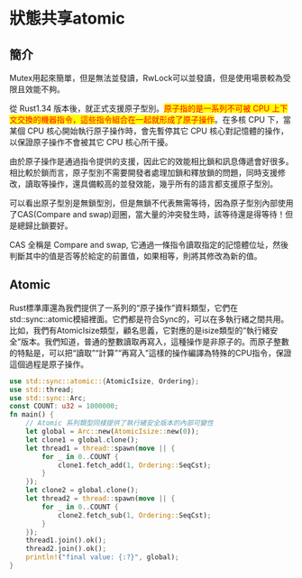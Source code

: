 # 狀態共享atomic

## 簡介

Mutex用起來簡單，但是無法並發讀，RwLock可以並發讀，但是使用場景較為受限且效能不夠。

從 Rust1.34 版本後，就正式支援原子型別。<mark style="color:red;">原子指的是一系列不可被 CPU 上下文交換的機器指令，這些指令組合在一起就形成了原子操作</mark>。在多核 CPU 下，當某個 CPU 核心開始執行原子操作時，會先暫停其它 CPU 核心對記憶體的操作，以保證原子操作不會被其它 CPU 核心所干擾。

由於原子操作是通過指令提供的支援，因此它的效能相比鎖和訊息傳遞會好很多。相比較於鎖而言，原子型別不需要開發者處理加鎖和釋放鎖的問題，同時支援修改，讀取等操作，還具備較高的並發效能，幾乎所有的語言都支援原子型別。

可以看出原子型別是無鎖型別，但是無鎖不代表無需等待，因為原子型別內部使用了CAS(Compare and swap)迴圈，當大量的沖突發生時，該等待還是得等待！但是總歸比鎖要好。

CAS 全稱是 Compare and swap, 它通過一條指令讀取指定的記憶體位址，然後判斷其中的值是否等於給定的前置值，如果相等，則將其修改為新的值。

## Atomic

Rust標準庫還為我們提供了一系列的“原子操作”資料類型，它們在std::sync::atomic模組裡面。它們都是符合Sync的，可以在多執行緒之間共用。比如，我們有AtomicIsize類型，顧名思義，它對應的是isize類型的“執行緒安全”版本。我們知道，普通的整數讀取再寫入，這種操作是非原子的。而原子整數的特點是，可以把“讀取”“計算”“再寫入”這樣的操作編譯為特殊的CPU指令，保證這個過程是原子操作。

```rust
use std::sync::atomic::{AtomicIsize, Ordering};
use std::thread;
use std::sync::Arc;
const COUNT: u32 = 1000000;
fn main() {
    // Atomic 系列類型同樣提供了執行緒安全版本的內部可變性
    let global = Arc::new(AtomicIsize::new(0));
    let clone1 = global.clone();
    let thread1 = thread::spawn(move || {
        for _ in 0..COUNT {
            clone1.fetch_add(1, Ordering::SeqCst);
        }
    });
    let clone2 = global.clone();
    let thread2 = thread::spawn(move || {
        for _ in 0..COUNT {
            clone2.fetch_sub(1, Ordering::SeqCst);
        }
    });
    thread1.join().ok();
    thread2.join().ok();
    println!("final value: {:?}", global);
}
```
